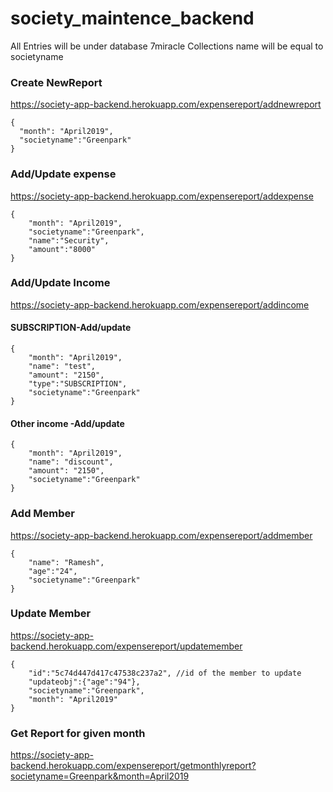 # society_maintence_backend

All Entries will be under database 7miracle
Collections name will be equal to societyname

### Create NewReport
https://society-app-backend.herokuapp.com/expensereport/addnewreport
```
{	
  "month": "April2019",
  "societyname":"Greenpark"
}
```
### Add/Update expense
https://society-app-backend.herokuapp.com/expensereport/addexpense
```
{
	"month": "April2019",
	"societyname":"Greenpark",
	"name":"Security",
	"amount":"8000"
}
```
### Add/Update Income
https://society-app-backend.herokuapp.com/expensereport/addincome

#### SUBSCRIPTION-Add/update
```
{
	"month": "April2019",
	"name": "test",
	"amount": "2150",
	"type":"SUBSCRIPTION",
	"societyname":"Greenpark"
}
```
#### Other income -Add/update
```
{
	"month": "April2019",
	"name": "discount",
	"amount": "2150",
	"societyname":"Greenpark"
}
```
### Add Member
https://society-app-backend.herokuapp.com/expensereport/addmember
```
{
    "name": "Ramesh",
    "age":"24",
    "societyname":"Greenpark"
}
```
### Update Member
https://society-app-backend.herokuapp.com/expensereport/updatemember
```
{
	"id":"5c74d447d417c47538c237a2", //id of the member to update
	"updateobj":{"age":"94"}, 
	"societyname":"Greenpark",
	"month": "April2019"
}
```
### Get Report for given month
https://society-app-backend.herokuapp.com/expensereport/getmonthlyreport?societyname=Greenpark&month=April2019
